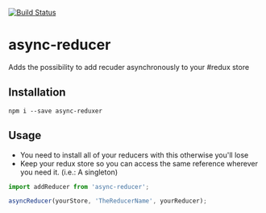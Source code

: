 [![Build Status](https://travis-ci.org/francisprovost/async-reducer.svg?branch=master)](https://travis-ci.org/francisprovost/async-reducer)

# async-reducer
Adds the possibility to add recuder asynchronously to your #redux store

## Installation

`npm i --save async-reduxer`

## Usage

- You need to install all of your reducers with this otherwise you'll lose
- Keep your redux store so you can access the same reference wherever you need it. (i.e.: A singleton)

``` js
import addReducer from 'async-reducer';

asyncReducer(yourStore, 'TheReducerName', yourReducer);

```
